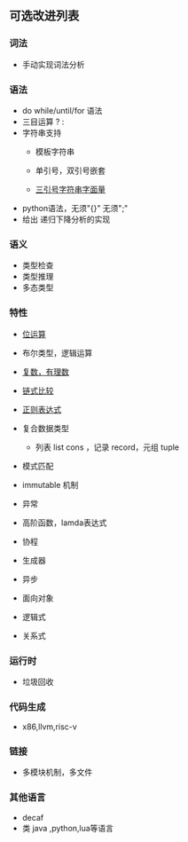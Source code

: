 ## 可选改进列表

### 词法
- 手动实现词法分析

### 语法

- do while/until/for 语法
- 三目运算  ? :
- 字符串支持
  - 模板字符串
  
  - 单引号，双引号嵌套
  
  - [三引号字符串字面量](https://cn.julialang.org/JuliaZH.jl/latest/manual/strings/#三引号字符串字面量)
- python语法，无须"{}" 无须";"
- 给出 递归下降分析的实现

### 语义
- 类型检查
- 类型推理
- 多态类型

### 特性
- [位运算](https://cn.julialang.org/JuliaZH.jl/latest/manual/mathematical-operations/#位运算符)

- 布尔类型，逻辑运算

- [复数，有理数](https://cn.julialang.org/JuliaZH.jl/latest/manual/complex-and-rational-numbers/)

- [链式比较](https://cn.julialang.org/JuliaZH.jl/latest/manual/mathematical-operations/#链式比较)

- [正则表达式](https://cn.julialang.org/JuliaZH.jl/latest/manual/strings/#正则表达式)

- 复合数据类型
  
  - 列表 list cons ，记录 record，元组 tuple
  
- 模式匹配

- immutable 机制

- 异常

- 高阶函数，lamda表达式

- 协程

- 生成器

- 异步

- 面向对象

- 逻辑式

- 关系式 

### 运行时
- 垃圾回收

### 代码生成
- x86,llvm,risc-v

### 链接
- 多模块机制，多文件

### 其他语言
- decaf
- 类 java ,python,lua等语言

